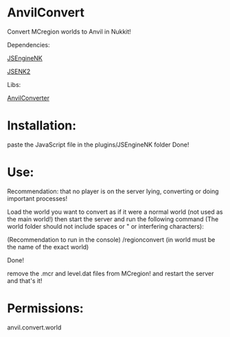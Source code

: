 # AnvilConvert
Convert MCregion worlds to Anvil in Nukkit!

Dependencies:

[JSEngineNK](https://cloudburstmc.org/resources/jsenginenk.939/)

[JSENK2](https://cloudburstmc.org/resources/jsenk2.1017/)

Libs:

[AnvilConverter](https://github.com/Awzaw/AnvilConverter/tree/v1.0)

# Installation:

paste the JavaScript file in the plugins/JSEngineNK folder Done!

# Use:

Recommendation: that no player is on the server lying, converting or doing important processes!

Load the world you want to convert as if it were a normal world (not used as the main world!) then start the server and run the following command (The world folder should not include spaces or " or interfering characters):

(Recommendation to run in the console) /regionconvert <world> (in world must be the name of the exact world)

Done!

remove the .mcr and level.dat files from MCregion! and restart the server and that's it!

# Permissions:
anvil.convert.world
